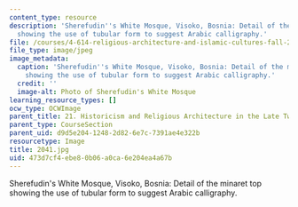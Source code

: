```yaml
---
content_type: resource
description: 'Sherefudin''s White Mosque, Visoko, Bosnia: Detail of the minaret top
  showing the use of tubular form to suggest Arabic calligraphy.'
file: /courses/4-614-religious-architecture-and-islamic-cultures-fall-2002/473d7cf4ebe80b06a0ca6e204ea4a67b_2041.jpg
file_type: image/jpeg
image_metadata:
  caption: 'Sherefudin''s White Mosque, Visoko, Bosnia: Detail of the minaret top
    showing the use of tubular form to suggest Arabic calligraphy.'
  credit: ''
  image-alt: Photo of Sherefudin's White Mosque
learning_resource_types: []
ocw_type: OCWImage
parent_title: 21. Historicism and Religious Architecture in the Late Twentieth Century
parent_type: CourseSection
parent_uid: d9d5e204-1248-2d82-6e7c-7391ae4e322b
resourcetype: Image
title: 2041.jpg
uid: 473d7cf4-ebe8-0b06-a0ca-6e204ea4a67b
---
```

Sherefudin's White Mosque, Visoko, Bosnia: Detail of the minaret top showing the use of tubular form to suggest Arabic calligraphy.

